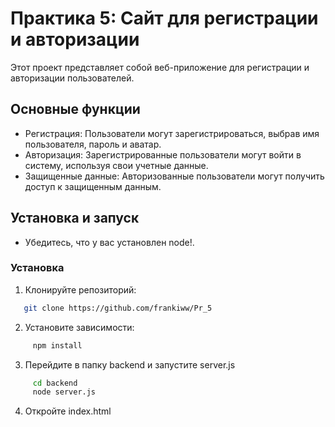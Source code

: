 # Практика 5: Сайт для регистрации и авторизации

Этот проект представляет собой веб-приложение для регистрации и авторизации пользователей.

## Основные функции

- Регистрация: Пользователи могут зарегистрироваться, выбрав имя пользователя, пароль и аватар.
- Авторизация: Зарегистрированные пользователи могут войти в систему, используя свои учетные данные.
- Защищенные данные: Авторизованные пользователи могут получить доступ к защищенным данным.

## Установка и запуск

- Убедитесь, что у вас установлен node!.

### Установка

1. Клонируйте репозиторий:
```bash   
   git clone https://github.com/frankiww/Pr_5
```
   

2. Установите зависимости:
```bash   
     npm install
```
   

3. Перейдите в папку backend и запустите server.js
```bash
     cd backend
     node server.js
```
   
4. Откройте index.html
